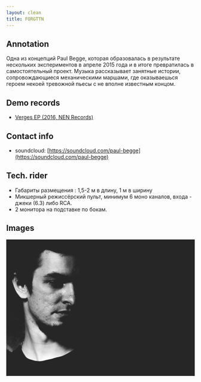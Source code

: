 ```yaml
---
layout: clean
title: FORGTTN
---
```


## Annotation

Одна из концепций Paul Begge, которая образовалась в результате нескольких
экспериментов в апреле 2015 года и в итоге превратилась в самостоятельный
проект. Музыка рассказывает занятные истории, сопровождающиеся механическими
маршами, где оказываешься героем некоей тревожной пьесы с не вполне известным
концом.

## Demo records

- [Verges EP (2016, NEN Records)](https://nenrecs.bandcamp.com/album/verges)

## Contact info

- soundcloud: [https://soundcloud.com/paul-begge](https://soundcloud.com/paul-begge)

## Tech. rider

- Габариты размещения : 1,5-2 м в длину, 1 м в ширину
- Микшерный режиссёрский пульт, минимум 6 моно каналов, входа - джеки (6.3) либо
  RCA.
- 2 монитора на подставке по бокам.

## Images

<a href="/img/forgttn/1.jpg" target="_blank"><img src="/img/forgttn/1.jpg"></a>
